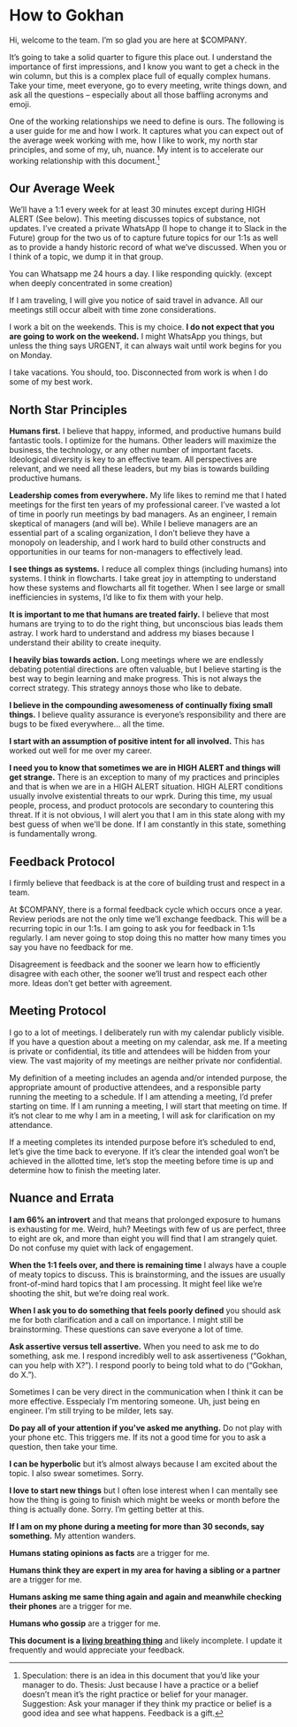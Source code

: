 # How to Gokhan
Hi, welcome to the team. I’m so glad you are here at $COMPANY.

It’s going to take a solid quarter to figure this place out. I understand the importance of first impressions, and I know you want to get a check in the win column, but this is a complex place full of equally complex humans. Take your time, meet everyone, go to every meeting, write things down, and ask all the questions – especially about all those baffling acronyms and emoji.

One of the working relationships we need to define is ours. The following is a user guide for me and how I work. It captures what you can expect out of the average week working with me, how I like to work, my north star principles, and some of my, uh, nuance. My intent is to accelerate our working relationship with this document.[^1]

## Our Average Week
We’ll have a 1:1 every week for at least 30 minutes except during HIGH ALERT (See below). This meeting discusses topics of substance, not updates. I’ve created a private WhatsApp (I hope to change it to Slack in the Future) group for the two us of to capture future topics for our 1:1s as well as to provide a handy historic record of what we’ve discussed. When you or I think of a topic, we dump it in that group. 

You can Whatsapp me 24 hours a day. I like responding quickly. (except when deeply concentrated in some creation)

If I am traveling, I will give you notice of said travel in advance. All our meetings still occur albeit with time zone considerations.

I work a bit on the weekends. This is my choice. **I do not expect that you are going to work on the weekend.** I might WhatsApp you things, but unless the thing says URGENT, it can always wait until work begins for you on Monday.

I take vacations. You should, too. Disconnected from work is when I do some of my best work. 

## North Star Principles
**Humans first.** I believe that happy, informed, and productive humans build fantastic tools. I optimize for the humans. Other leaders will maximize the business, the technology, or any other number of important facets. Ideological diversity is key to an effective team. All perspectives are relevant, and we need all these leaders, but my bias is towards building productive humans.

**Leadership comes from everywhere.** My life likes to remind me that I hated meetings for the first ten years of my professional career. I’ve wasted a lot of time in poorly run meetings by bad managers. As an engineer, I remain skeptical of managers (and will be). While I believe managers are an essential part of a scaling organization, I don’t believe they have a monopoly on leadership, and I work hard to build other constructs and opportunities in our teams for non-managers to effectively lead.

**I see things as systems.** I reduce all complex things (including humans) into systems. I think in flowcharts. I take great joy in attempting to understand how these systems and flowcharts all fit together. When I see large or small inefficiencies in systems, I’d like to fix them with your help.

**It is important to me that humans are treated fairly.** I believe that most humans are trying to to do the right thing, but unconscious bias leads them astray. I work hard to understand and address my biases because I understand their ability to create inequity.

**I heavily bias towards action.** Long meetings where we are endlessly debating potential directions are often valuable, but I believe starting is the best way to begin learning and make progress. This is not always the correct strategy. This strategy annoys those who like to debate.

**I believe in the compounding awesomeness of continually fixing small things.** I believe quality assurance is everyone’s responsibility and there are bugs to be fixed everywhere… all the time.

**I start with an assumption of positive intent for all involved.** This has worked out well for me over my career. 

**I need you to know that sometimes we are in HIGH ALERT and things will get strange.** There is an exception to many of my practices and principles and that is when we are in a HIGH ALERT situation. HIGH ALERT conditions usually involve existential threats to our wprk. During this time, my usual people, process, and product protocols are secondary to countering this threat. If it is not obvious, I will alert you that I am in this state along with my best guess of when we'll be done. If I am constantly in this state, something is fundamentally wrong. 

## Feedback Protocol
I firmly believe that feedback is at the core of building trust and respect in a team.

At $COMPANY, there is a formal feedback cycle which occurs once a year. Review periods are not the only time we’ll exchange feedback. This will be a recurring topic in our 1:1s. I am going to ask you for feedback in 1:1s regularly. I am never going to stop doing this no matter how many times you say you have no feedback for me.

Disagreement is feedback and the sooner we learn how to efficiently disagree with each other, the sooner we’ll trust and respect each other more. Ideas don’t get better with agreement.

## Meeting Protocol
I go to a lot of meetings. I deliberately run with my calendar publicly visible. If you have a question about a meeting on my calendar, ask me. If a meeting is private or confidential, its title and attendees will be hidden from your view. The vast majority of my meetings are neither private nor confidential.

My definition of a meeting includes an agenda and/or intended purpose, the appropriate amount of productive attendees, and a responsible party running the meeting to a schedule. If I am attending a meeting, I’d prefer starting on time. If I am running a meeting, I will start that meeting on time. If it’s not clear to me why I am in a meeting, I will ask for clarification on my attendance. 

If a meeting completes its intended purpose before it’s scheduled to end, let’s give the time back to everyone. If it’s clear the intended goal won’t be achieved in the allotted time, let’s stop the meeting before time is up and determine how to finish the meeting later.

## Nuance and Errata

**I am 66% an introvert** and that means that prolonged exposure to humans is exhausting for me. Weird, huh? Meetings with few of us are perfect, three to eight are ok, and more than eight you will find that I am strangely quiet. Do not confuse my quiet with lack of engagement.

**When the 1:1 feels over, and there is remaining time** I always have a couple of meaty topics to discuss. This is brainstorming, and the issues are usually front-of-mind hard topics that I am processing. It might feel like we’re shooting the shit, but we’re doing real work.

**When I ask you to do something that feels poorly defined** you should ask me for both clarification and a call on importance. I might still be brainstorming. These questions can save everyone a lot of time.

**Ask assertive versus tell assertive.** When you need to ask me to do something, ask me. I respond incredibly well to ask assertiveness (“Gokhan, can you help with X?”). I respond poorly to being told what to do (“Gokhan, do X.”). 

Sometimes I can be very direct in the communication when I think it can be more effective. Esspecialy I'm mentoring someone. Uh, just being en engineer. I'm still trying to be milder, lets say.


**Do pay all of your attention if you've asked me anything.** Do not play with your phone etc. This triggers me. If its not a good time for you to ask a question, then take your time.

**I can be hyperbolic** but it’s almost always because I am excited about the topic. I also swear sometimes. Sorry.

**I love to start new things** but I often lose interest when I can mentally see how the thing is going to finish which might be weeks or month before the thing is actually done. Sorry. I’m getting better at this.

**If I am on my phone during a meeting for more than 30 seconds, say something.** My attention wanders.

**Humans stating opinions as facts** are a trigger for me. 

**Humans think they are expert in my area for having a sibling or a partner** are a trigger for me. 

**Humans asking me same thing again and again and meanwhile checking their phones** are a trigger for me.

**Humans who gossip** are a trigger for me.

**This document is a [living breathing thing](https://github.com/gokhanozdemir/documents-and-resources/blob/master/howtogokhan.md)** and likely incomplete. I  update it frequently and would appreciate your feedback.

[^1]: Speculation: there is an idea in this document that you’d like your manager to do. Thesis: Just because I have a practice or a belief doesn’t mean it’s the right practice or belief for your manager. Suggestion: Ask your manager if they think my practice or belief is a good idea and see what happens. Feedback is a gift. 

